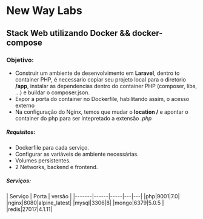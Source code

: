 New Way Labs
============
## Stack Web utilizando Docker && docker-compose

### Objetivo:
* Construir um ambiente de desenvolvimento em **Laravel**, dentro to container PHP, é necessario copiar seu projeto local para o diretorio **/app**, instalar as dependencias dentro do container PHP (composer, libs, ...) e buildar o composer.json.
* Expor a porta do container no Dockerfile, habilitando assim, o acesso externo
* Na configuração do Nginx, temos que mudar o **location /** e apontar o container do php para ser intepretado a extensão _.php_

##### Requisitos:
* Dockerfile para cada serviço.
* Configurar as variáveis de ambiente necessárias.
* Volumes persistentes.
* 2 Networks, backend e frontend.

##### Serviços:

| Serviço | Porta | versão |
|-------|------|-----|---|---|
|php|9001|7.0|
|nginx|8080|alpine_latest|
|mysql|3306|8|
|mongo|6379|5.0.5 |
|redis|27017|4.1.11|
